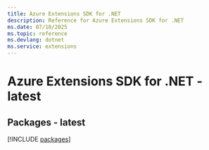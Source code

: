 ```yaml
---
title: Azure Extensions SDK for .NET
description: Reference for Azure Extensions SDK for .NET
ms.date: 07/10/2025
ms.topic: reference
ms.devlang: dotnet
ms.service: extensions
---
```

# Azure Extensions SDK for .NET - latest
## Packages - latest
[!INCLUDE [packages](extensions-index.md)]